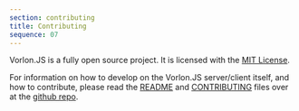 ```yaml
---
section: contributing
title: Contributing
sequence: 07
---
```


Vorlon.JS is a fully open source project. It is licensed with the [MIT License](https://github.com/MicrosoftDX/Vorlonjs/blob/master/LICENSE).

For information on how to develop on the Vorlon.JS server/client itself, and how to contribute, please read the [README](https://github.com/MicrosoftDX/Vorlonjs/blob/master/README.md) and [CONTRIBUTING](https://github.com/MicrosoftDX/Vorlonjs/blob/master/CONTRIBUTING.md) files over at the [github repo](https://github.com/MicrosoftDX/Vorlonjs).

